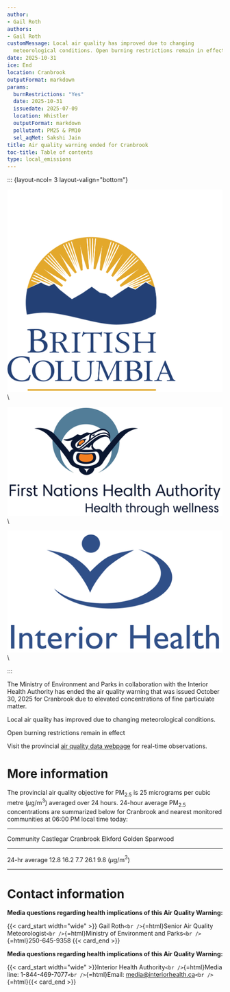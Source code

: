 ```yaml
---
author:
- Gail Roth
authors:
- Gail Roth
customMessage: Local air quality has improved due to changing
  meteorological conditions. Open burning restrictions remain in effect
date: 2025-10-31
ice: End
location: Cranbrook
outputFormat: markdown
params:
  burnRestrictions: "Yes"
  date: 2025-10-31
  issuedate: 2025-07-09
  location: Whistler
  outputFormat: markdown
  pollutant: PM25 & PM10
  sel_aqMet: Sakshi Jain
title: Air quality warning ended for Cranbrook
toc-title: Table of contents
type: local_emissions
---
```


<!--
Copyright 2025 Province of British Columbia

This work is licensed under the Creative Commons Attribution 4.0 International License.
To view a copy of this license, visit http://creativecommons.org/licenses/by/4.0/.
-->
<!-- Logo header, the layout-col should be set based on number of logos including FHNA and BCGov -->
<!-- the trailing slash means the text in square brackets is alt text -->

::: {layout-ncol= 3 layout-valign="bottom"}

![Government of British Columbia logo](/assets/logo_BCID_V_RGB_pos.png)\

![First Nations Health Authority logo](/assets/logo_FNHA.png)\

![Interior Health Authority logo](/assets/logo_IH.png)\

:::

The Ministry of Environment and Parks in collaboration with the Interior
Health Authority has ended the air quality warning that was issued
October 30, 2025 for Cranbrook due to elevated concentrations of fine
particulate matter.

Local air quality has improved due to changing meteorological
conditions.

Open burning restrictions remain in effect

Visit the provincial [air quality data
webpage](https://www2.gov.bc.ca/gov/content/environment/air-land-water/air/air-quality)
for real-time observations.

# More information

The provincial air quality objective for PM$_{2.5}$ is 25 micrograms per
cubic metre ($\mu$g/m$^{3}$) averaged over 24 hours. 24-hour average
PM$_{2.5}$ concentrations are summarized below for Cranbrook and nearest
monitored communities at 06:00 PM local time today:

  -----------------------------------------------------------------------------------
  Community                     Castlegar   Cranbrook   Elkford   Golden   Sparwood
  ----------------------------- ----------- ----------- --------- -------- ----------
  24-hr average                 12.8        16.2        7.7       26.1     9.8
  ($\mu$g/m$^{3}$)                                                         

  -----------------------------------------------------------------------------------

# Contact information

**Media questions regarding health implications of this Air Quality
Warning:**

{{< card_start width="wide" >}} Gail Roth`<br />`{=html}Senior Air
Quality Meteorologist`<br />`{=html}Ministry of Environment and
Parks`<br />`{=html}250-645-9358 {{< card_end >}}

**Media questions regarding health implications of this Air Quality
Warning:**

{{< card_start  width="wide" >}}Interior Health
Authority`<br />`{=html}Media line: 1-844-469-7077`<br />`{=html}Email:
media@interiorhealth.ca`<br />`{=html}{{< card_end >}}
